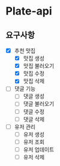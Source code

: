 # Plate-api

## 요구사항
- [x] 추천 맛집
  - [x] 맛집 생성
  - [x] 맛집 불러오기
  - [x] 맛집 수정
  - [x] 맛집 삭제
- [ ] 댓글 기능
  - [ ] 댓글 생성
  - [ ] 댓글 불러오기
  - [ ] 댓글 수정
  - [ ] 댓글 삭제
- [ ] 유저 관리
  - [ ] 유저 생성
  - [ ] 유저 조회
  - [ ] 유저 업데이트
  - [ ] 유저 삭제